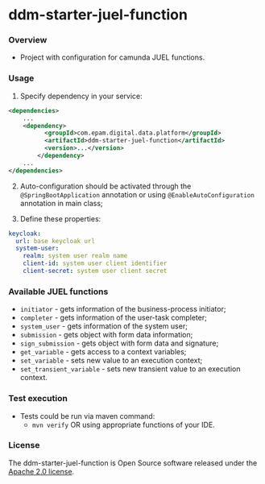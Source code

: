 # ddm-starter-juel-function

### Overview

* Project with configuration for camunda JUEL functions.

### Usage

1. Specify dependency in your service:

```xml
<dependencies>
    ...
    <dependency>
          <groupId>com.epam.digital.data.platform</groupId>
          <artifactId>ddm-starter-juel-function</artifactId>
          <version>...</version>
        </dependency>
    ...
</dependencies>
```

2. Auto-configuration should be activated through the `@SpringBootApplication` annotation or
   using `@EnableAutoConfiguration` annotation in main class;

3. Define these properties:

```yaml
keycloak:
  url: base keycloak url
  system-user:
    realm: system user realm name
    client-id: system user client identifier
    client-secret: system user client secret
```

### Available JUEL functions

* `initiator` - gets information of the business-process initiator;
* `completer` - gets information of the user-task completer;
* `system_user` - gets information of the system user;
* `submission` - gets object with form data information;
* `sign_submission` - gets object with form data and signature;
* `get_variable` - gets access to a context variables;
* `set_variable` - sets new value to an execution context;
* `set_transient_variable` - sets new transient value to an execution context.

### Test execution

* Tests could be run via maven command:
   * `mvn verify` OR using appropriate functions of your IDE.

### License

The ddm-starter-juel-function is Open Source software released under
the [Apache 2.0 license](https://www.apache.org/licenses/LICENSE-2.0).